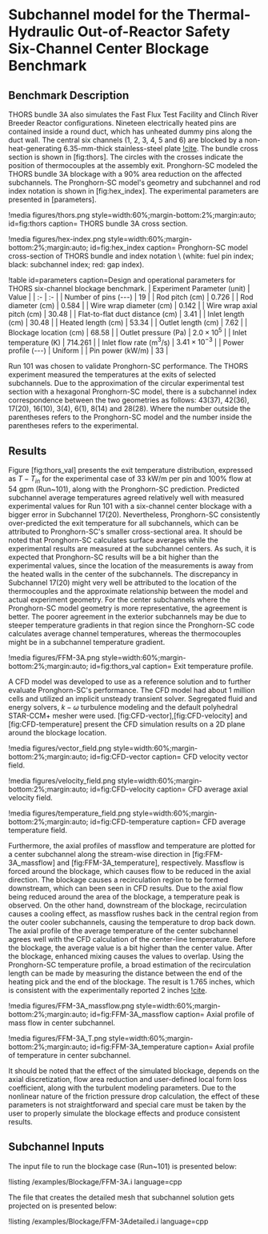 # Subchannel model for the Thermal-Hydraulic Out-of-Reactor Safety Six-Channel Center Blockage Benchmark

## Benchmark Description

THORS bundle 3A also simulates the Fast Flux Test Facility and Clinch River Breeder Reactor configurations. Nineteen electrically heated pins are contained inside a round duct, which has unheated dummy pins along the duct wall. The central six channels (1, 2, 3, 4, 5 and 6) are blocked by a non-heat-generating 6.35-mm-thick stainless-steel plate [!cite](fontana1973effect). The bundle cross section is shown in [fig:thors]. The circles with the crosses indicate the position of thermocouples at the assembly exit. Pronghorn-SC modeled the THORS bundle 3A blockage with a 90% area reduction on the affected subchannels. The Pronghorn-SC model's geometry and subchannel and rod index notation is shown in [fig:hex_index]. The experimental parameters are presented in [parameters].

!media figures/thors.png
    style=width:60%;margin-bottom:2%;margin:auto;
    id=fig:thors
    caption= THORS bundle 3A cross section.

!media figures/hex-index.png
    style=width:60%;margin-bottom:2%;margin:auto;
    id=fig:hex_index
    caption= Pronghorn-SC model cross-section of THORS bundle and index notation \\ (white: fuel pin index; black: subchannel index; red: gap index).

!table id=parameters caption=Design and operational parameters for THORS six-channel blockage benchmark.
| Experiment Parameter (unit) | Value |
| :- | :- |
| Number of pins (---) | $19$ |
| Rod pitch (cm) | $0.726$ |
| Rod diameter (cm) | $0.584$ |
| Wire wrap diameter (cm) | $0.142$ |
| Wire wrap axial pitch (cm) | $30.48$ |
| Flat-to-flat duct distance (cm) | $3.41$ |
| Inlet length (cm) | $30.48$ |
| Heated length (cm) | $53.34$ |
| Outlet length (cm) | $7.62$  |
| Blockage location (cm) | $68.58$ |
| Outlet pressure (Pa) | $2.0 \times 10^{5}$ |
| Inlet temperature (K) | $714.261$ |
| Inlet flow rate (m$^3$/s) | $3.41 \times 10^{-3}$ |
| Power profile (---) | Uniform |
| Pin power (kW/m) | $33$ |

 Run 101 was chosen to validate Pronghorn-SC performance. The THORS experiment measured the temperatures at the exits of selected subchannels. Due to the approximation of the circular experimental test section with a hexagonal Pronghorn-SC model, there is a subchannel index correspondence between the two geometries as follows: 43(37), 42(36), 17(20), 16(10), 3(4), 6(1), 8(14) and 28(28). Where the number outside the parentheses refers to the Pronghorn-SC model and the number inside the parentheses refers to the experimental.

## Results

Figure [fig:thors_val] presents the exit temperature distribution, expressed as $T-T_{in}$ for the experimental case of 33 kW/m per pin and 100% flow at 54 gpm (Run~101), along with the Pronghorn-SC prediction. Predicted subchannel average temperatures agreed relatively well with measured experimental values for Run 101 with a six-channel center blockage with a bigger error in Subchannel 17(20). Nevertheless, Pronghorn-SC consistently over-predicted the exit temperature for all subchannels, which can be attributed to Pronghorn-SC's smaller cross-sectional area. It should be noted that Pronghorn-SC calculates surface averages while the experimental results are measured at the subchannel centers. As such, it is expected that Pronghorn-SC results will be a bit higher than the experimental values, since the location of the measurements is away from the heated walls in the center of the subchannels. The discrepancy in Subchannel 17(20) might very well be attributed to the location of the thermocouples and the approximate relationship between the model and actual experiment geometry. For the center subchannels where the Pronghorn-SC model geometry is more representative, the agreement is better. The poorer agreement in the exterior subchannels may be due to steeper temperature gradients in that region since the Pronghorn-SC code calculates average channel temperatures, whereas the thermocouples might be in a subchannel temperature gradient.

!media figures/FFM-3A.png
    style=width:60%;margin-bottom:2%;margin:auto;
    id=fig:thors_val
    caption= Exit temperature profile.

A CFD model was developed to use as a reference solution and to further evaluate Pronghorn-SC's performance. The CFD model had about 1 million cells and utilized an implicit unsteady transient solver. Segregated fluid and energy solvers, $k-\omega$ turbulence modeling and the default polyhedral STAR-CCM+ mesher were used. [fig:CFD-vector],[fig:CFD-velocity] and [fig:CFD-temperature] present the CFD simulation results on a 2D plane around the blockage location.

!media figures/vector_field.png
    style=width:60%;margin-bottom:2%;margin:auto;
    id=fig:CFD-vector
    caption= CFD velocity vector field.

!media figures/velocity_field.png
    style=width:60%;margin-bottom:2%;margin:auto;
    id=fig:CFD-velocity
    caption= CFD average axial velocity field.

!media figures/temperature_field.png
    style=width:60%;margin-bottom:2%;margin:auto;
    id=fig:CFD-temperature
    caption= CFD average temperature field.

Furthermore, the axial profiles of massflow and temperature are plotted for a center subchannel along the stream-wise direction in [fig:FFM-3A_massflow] and [fig:FFM-3A_temperature], respectively. Massflow is forced around the blockage, which causes flow to be reduced in the axial direction. The blockage causes a recirculation region to be formed downstream, which can been seen in CFD results.  Due to the axial flow being reduced around the area of the blockage, a temperature peak is observed. On the other hand, downstream of the blockage, recirculation causes a cooling effect, as massflow rushes back in the central region from the outer cooler subchannels, causing the temperature to drop back down. The axial profile of the average temperature of the center subchannel agrees well with the CFD calculation of the center-line temperature. Before the blockage, the average value is a bit higher than the center value. After the blockage, enhanced mixing causes the values to overlap. Using the Pronghorn-SC temperature profile, a broad estimation of the recirculation length can be made by measuring the distance between the end of the heating pick and the end of the blockage. The result is 1.765 inches, which is consistent with the experimentally reported 2 inches [!cite](fontana1973effect).

!media figures/FFM-3A_massflow.png
    style=width:60%;margin-bottom:2%;margin:auto;
    id=fig:FFM-3A_massflow
    caption= Axial profile of mass flow in center subchannel.

!media figures/FFM-3A_T.png
    style=width:60%;margin-bottom:2%;margin:auto;
    id=fig:FFM-3A_temperature
    caption= Axial profile of temperature in center subchannel.

It should be noted that the effect of the simulated blockage, depends on the axial discretization, flow area reduction and user-defined local form loss coefficient, along with the turbulent modeling parameters. Due to the nonlinear nature of the friction pressure drop calculation, the effect of these parameters is not straightforward and special care must be taken by the user to properly simulate the blockage effects and produce consistent results.

## Subchannel Inputs

The input file to run the blockage case (Run~101) is presented below:

!listing /examples/Blockage/FFM-3A.i language=cpp

The file that creates the detailed mesh that subchannel solution gets projected on is presented below:

!listing /examples/Blockage/FFM-3Adetailed.i language=cpp
